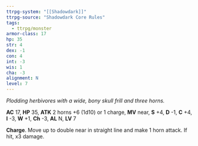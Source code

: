 ```yaml
---
ttrpg-system: "[[Shadowdark]]"
ttrpg-source: "Shadowdark Core Rules"
tags:
  - ttrpg/monster
armor-class: 17
hp: 35
str: 4
dex: -1
con: 4
int: -3
wis: 1
cha: -3
alignment: N
level: 7
---
```


_Plodding herbivores with a wide, bony skull frill and three horns._

**AC** 17, **HP** 35, **ATK** 2 horns +6 (1d10) or 1 charge, **MV** near, **S** +4, **D** -1, **C** +4, **I** -3, **W** +1, **Ch** -3, **AL** N, **LV** 7

**Charge**. Move up to double near in straight line and make 1 horn attack. If hit, x3 damage.

